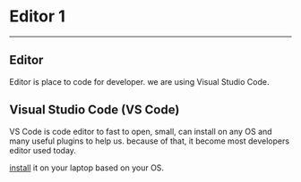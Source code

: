 # Editor 1

---
## Editor
Editor is place to code for developer. we are using Visual Studio Code.

## Visual Studio Code (VS Code)

VS Code is code editor to fast to open, small, can install on any OS and many useful plugins to help us. because of that, it become most developers editor used today.

[install](https://code.visualstudio.com/download) it on your laptop based on your OS.